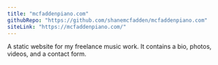 ```yaml
---
title: "mcfaddenpiano.com"
githubRepo: "https://github.com/shanemcfadden/mcfaddenpiano.com"
siteLink: "https://mcfaddenpiano.com/"
---
```


A static website for my freelance music work. It contains a bio, photos, videos, and a contact form.
